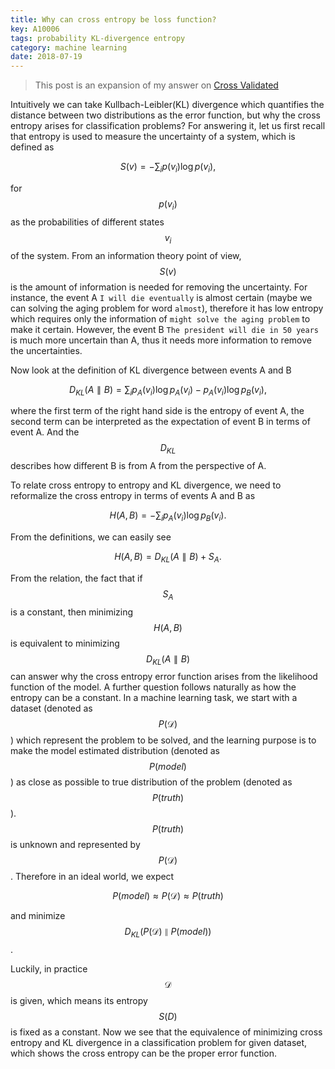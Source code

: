 ```yaml
---
title: Why can cross entropy be loss function?
key: A10006
tags: probability KL-divergence entropy
category: machine learning
date: 2018-07-19
---
```



>This post is an expansion of my answer on [Cross Validated](https://stats.stackexchange.com/a/357974/41910)

Intuitively we can take Kullbach-Leibler(KL) divergence which quantifies the distance between two distributions as the error function, but why the cross entropy arises for classification problems? For answering it, let us first recall that entropy is used to measure the uncertainty of a system, which is defined as 
<!--more-->
$$
\begin{equation}
	S(v)=-\sum_ip(v_i)\log p(v_i)\label{eq:entropy},
\end{equation}
$$

for $$p(v_i)$$ as the probabilities of different states $$v_i$$ of the system. From an information theory point of view, $$S(v)$$ is the amount of information is needed for removing the uncertainty. For instance, the event A ``I will die eventually`` is almost certain (maybe we can solving the aging problem for word ``almost``), therefore it has low entropy which requires only the information of ``might solve the aging problem`` to make it certain. However, the event B ``The president will die in 50 years`` is much more uncertain than A, thus it needs more information to remove the uncertainties.

Now look at the definition of KL divergence between events A and B

$$
\begin{equation}
	D_{KL}(A\parallel B) = \sum_ip_A(v_i)\log p_A(v_i) - p_A(v_i)\log p_B(v_i)\label{eq:kld}, 
\end{equation}
$$

where the first term of the right hand side is the entropy of event A, the second term can be interpreted as the expectation of event B in terms of event A. And the $$D_{KL}$$ describes how different B is from A from the perspective of A.   

To relate cross entropy to entropy and KL divergence, we need to reformalize the cross entropy in terms of events A and B as

$$
\begin{equation}
	H(A, B) = -\sum_ip_A(v_i)\log p_B(v_i)\label{eq:crossentropy}. 
\end{equation}
$$

From the definitions, we can easily see

$$
\begin{equation}
	H(A, B) = D_{KL}(A\parallel B)+S_A\label{eq:entropyrelation}. 
\end{equation}
$$

From the relation, the fact that if $$S_A$$ is a constant, then minimizing $$H(A, B)$$ is equivalent to minimizing $$D_{KL}(A\parallel B)$$ can answer why the cross entropy error function arises from the likelihood function of the model. 
A further question follows naturally as how the entropy can be a constant. In a machine learning task, we start with a dataset (denoted as $$P(\mathcal D)$$) which represent the problem to be solved, and the learning purpose is to make the model estimated distribution (denoted as $$P(model)$$) as close as possible to true distribution of the problem (denoted as $$P(truth)$$). 
$$P(truth)$$ is unknown and represented by $$P(\mathcal D)$$. Therefore in an ideal world, we expect

$$
\begin{equation}
	P(model)\approx P(\mathcal D) \approx P(truth)
\end{equation}
$$

and minimize $$D_{KL}(P(\mathcal D)\parallel P(model))$$.

Luckily, in practice $$\mathcal D$$ is given, which means its entropy $$S(D)$$ is fixed as a constant. Now we see that the equivalence of minimizing cross entropy and KL divergence in a classification problem for given dataset, which shows the cross entropy can be the proper error function.   


